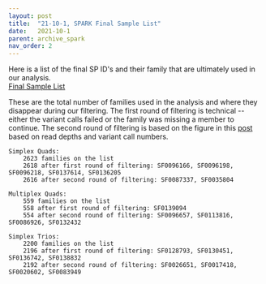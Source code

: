 ```yaml
---
layout: post
title:  "21-10-1, SPARK Final Sample List"
date:   2021-10-1
parent: archive_spark
nav_order: 2
---
```


Here is a list of the final SP ID's and their family that are ultimately used in our analysis.
<br>[Final Sample List](https://www.dropbox.com/s/awrb72bkxcxgmix/final_sample_list.txt?dl=0)

These are the total number of families used in the analysis and where they disappear during our filtering. The first round of filtering is technical -- either the variant calls failed or the family was missing a member to continue. The second round of filtering is based on the figure in this [post](https://arsnishida.github.io/2021/07/26/post-0038.html) based on read depths and variant call numbers.

```
Simplex Quads:
    2623 families on the list
    2618 after first round of filtering: SF0096166, SF0096198, SF0096218, SF0137614, SF0136205
    2616 after second round of filtering: SF0087337, SF0035804

Multiplex Quads:
    559 families on the list
    558 after first round of filtering: SF0139094
    554 after second round of filtering: SF0096657, SF0113816, SF0086926, SF0132432

Simplex Trios:
    2200 families on the list
    2196 after first round of filtering: SF0128793, SF0130451, SF0136742, SF0138832
    2192 after second round of filtering: SF0026651, SF0017418, SF0020602, SF0083949
```